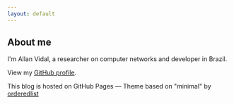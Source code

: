 ```yaml
---
layout: default
---
```


<h2>About me</h2>

I'm Allan Vidal, a researcher on computer networks and developer in Brazil.

View my [GitHub profile](https://github.com/alnvdl).

This blog is hosted on GitHub Pages &mdash; Theme based on "minimal" by <a href="https://github.com/orderedlist">orderedlist</a>
